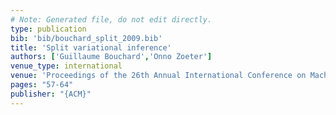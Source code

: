 ```yaml
---
# Note: Generated file, do not edit directly.
type: publication
bib: 'bib/bouchard_split_2009.bib'
title: 'Split variational inference'
authors: ['Guillaume Bouchard','Onno Zoeter']
venue_type: international
venue: 'Proceedings of the 26th Annual International Conference on Machine Learning'
pages: "57-64"
publisher: "{ACM}"
---
```

